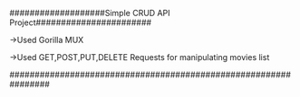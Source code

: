 ###################Simple CRUD API Project#######################



->Used Gorilla MUX

->Used GET,POST,PUT,DELETE Requests for manipulating movies list


################################################################
